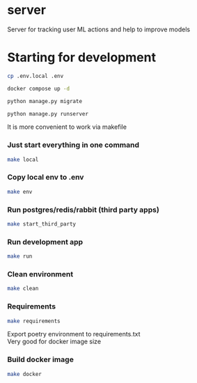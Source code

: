 # server
Server for tracking user ML actions and help to improve models

# Starting for development
```bash
cp .env.local .env
```

```bash
docker compose up -d
```

```python
python manage.py migrate
```

```python
python manage.py runserver
```

It is more convenient to work via makefile
### Just start everything in one command
```bash
make local
```

### Copy local env to .env
```bash
make env
```

### Run postgres/redis/rabbit (third party apps)
```bash
make start_third_party
```

### Run development app
```bash
make run
```

### Clean environment
```bash
make clean
```

### Requirements
```bash
make requirements
```

Export poetry environment to requirements.txt  
Very good for docker image size  

### Build docker image
```bash
make docker
```